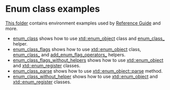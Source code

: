 # Enum class examples

[This folder](.) contains environment examples used by [Reference Guide](https://codedocs.xyz/gammasoft71/xtd/) and more.

* [enum_class](enum_class/README.md) shows how to use [xtd::enum_object](https://codedocs.xyz/gammasoft71/xtd/classxtd_1_1enum__object.html) class and [enum_class_](https://codedocs.xyz/gammasoft71/xtd/classxtd_1_1enum__object.html) helper.
* [enum_class_flags](enum_class_flags/README.md) shows how to use [xtd::enum_object](https://codedocs.xyz/gammasoft71/xtd/classxtd_1_1enum__object.html) class, [enum_class_](https://codedocs.xyz/gammasoft71/xtd/classxtd_1_1enum__object.html) and [add_enum_flag_operators_](https://codedocs.xyz/gammasoft71/xtd/classxtd_1_1enum__object.html) helpers.
* [enum_class_flags_without_helpers](enum_class_flags_without_helpers/README.md) shows how to use [xtd::enum_object](https://codedocs.xyz/gammasoft71/xtd/classxtd_1_1enum__object.html) and [xtd::enum_register](https://codedocs.xyz/gammasoft71/xtd/structxtd_1_1enum__register.html) classes.
* [enum_class_parse](enum_class_parse/README.md) shows how to use [xtd::enum_object::parse](https://codedocs.xyz/gammasoft71/xtd/classxtd_1_1enum__object_3_01std_1_1nullptr__t_01_4.html#a2ad0cf97016a5826ea31f86175c01991) method.
* [enum_class_without_helper](enum_class_without_helper/README.md) shows how to use [xtd::enum_object](https://codedocs.xyz/gammasoft71/xtd/classxtd_1_1enum__object.html) and [xtd::enum_register](https://codedocs.xyz/gammasoft71/xtd/structxtd_1_1enum__register.html) classes.
